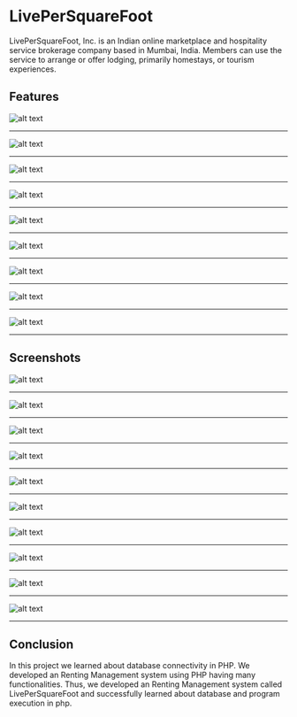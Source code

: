 # LivePerSquareFoot

LivePerSquareFoot, Inc. is an Indian online marketplace and hospitality service brokerage company based in Mumbai, India. Members can use the service to arrange or offer lodging, primarily homestays, or tourism experiences.

## Features

![alt text](https://github.com/premmody312/LivePerSquareFoot/blob/master/features/f1.jpg)
___
![alt text](https://github.com/premmody312/LivePerSquareFoot/blob/master/features/f2.jpg)
___
![alt text](https://github.com/premmody312/LivePerSquareFoot/blob/master/features/f3.jpg)
___
![alt text](https://github.com/premmody312/LivePerSquareFoot/blob/master/features/f4.jpg)
___
![alt text](https://github.com/premmody312/LivePerSquareFoot/blob/master/features/f5.jpg)
___
![alt text](https://github.com/premmody312/LivePerSquareFoot/blob/master/features/f6.jpg)
___
![alt text](https://github.com/premmody312/LivePerSquareFoot/blob/master/features/f7.jpg)
___
![alt text](https://github.com/premmody312/LivePerSquareFoot/blob/master/features/f8.png)
___
![alt text](https://github.com/premmody312/LivePerSquareFoot/blob/master/features/f9.png)
___

## Screenshots

![alt text](https://github.com/premmody312/LivePerSquareFoot/blob/master/screenshots/p1.jpg)
___
![alt text](https://github.com/premmody312/LivePerSquareFoot/blob/master/screenshots/p2.jpg)
___
![alt text](https://github.com/premmody312/LivePerSquareFoot/blob/master/screenshots/p3.jpg)
___
![alt text](https://github.com/premmody312/LivePerSquareFoot/blob/master/screenshots/p4.png)
___
![alt text](https://github.com/premmody312/LivePerSquareFoot/blob/master/screenshots/p5.jpg)
___
![alt text](https://github.com/premmody312/LivePerSquareFoot/blob/master/screenshots/p6.jpg)
___
![alt text](https://github.com/premmody312/LivePerSquareFoot/blob/master/screenshots/p7.jpg)
___
![alt text](https://github.com/premmody312/LivePerSquareFoot/blob/master/screenshots/p8.jpg)
___
![alt text](https://github.com/premmody312/LivePerSquareFoot/blob/master/screenshots/p9.jpg)
___
![alt text](https://github.com/premmody312/LivePerSquareFoot/blob/master/screenshots/p10.jpg)
___


## Conclusion

In this project we learned about database connectivity in PHP. We developed an Renting Management system using PHP having many functionalities. Thus, we developed an Renting Management system called LivePerSquareFoot and successfully learned about database and program execution in php.
